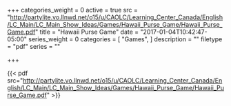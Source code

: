 +++
categories_weight = 0
active = true
src = "http://partylite.vo.llnwd.net/o15/u/CAOLC/Learning_Center_Canada/English/LC_Main/LC_Main_Show_Ideas/Games/Hawaii_Purse_Game/Hawaii_Purse_Game.pdf"
title = "Hawaii Purse Game"
date = "2017-01-04T10:42:47-05:00"
series_weight = 0
categories = [
  "Games",
]
description = ""
filetype = "pdf"
series = ""

+++

{{< pdf src="http://partylite.vo.llnwd.net/o15/u/CAOLC/Learning_Center_Canada/English/LC_Main/LC_Main_Show_Ideas/Games/Hawaii_Purse_Game/Hawaii_Purse_Game.pdf" >}}
